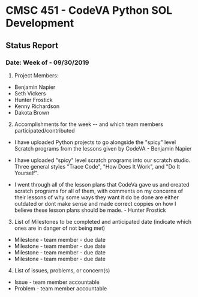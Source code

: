 # CMSC 451 - CodeVA Python SOL Development
## Status Report
### Date: Week of - 09/30/2019
1. Project Members:
  * Benjamin Napier
  * Seth Vickers
  * Hunter Frostick
  * Kenny Richardson
  * Dakota Brown
2. Accomplishments for the week -- and which team members participated/contributed
  * I have uploaded Python projects to go alongside the "spicy" level Scratch programs from the lessons given by CodeVA - Benjamin Napier
  * I have uploaded "spicy" level scratch programs into our scratch studio. Three general styles "Trace Code", "How Does It Work", and "Do It Yourself".
  
  * I went through all of the lesson plans that CodeVa gave us and created scratch programs for all of them, with comments on my concerns
    of their lessons of why some ways they want it do be done are either outdated or dont make sense and made correct coppies on how I         believe these lesson plans should be made. - Hunter Frostick
3. List of Milestones to be completed and anticipated date (indicate which ones are in danger of not being met)
  * Milestone - team member - due date
  * Milestone - team member - due date
  * Milestone - team member - due date
  * Milestone - team member - due date
4. List of issues, problems, or concern(s)
  * Issue - team member accountable
  * Problem - team member accountable
